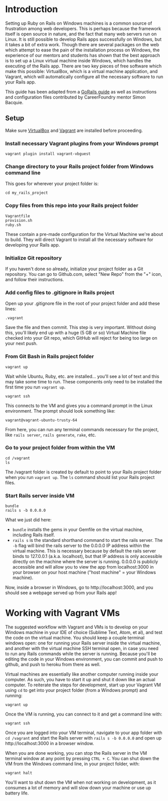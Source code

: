 # Introduction

Setting up Ruby on Rails on Windows machines is a common source of frustration among web developers. This is perhaps because the framework itself is open source in nature, and the fact that many web servers run on Linux. It is still possible to develop Rails apps successfully on Windows, but it takes a bit of extra work. Though there are several packages on the web which attempt to ease the pain of the installation process on Windows, the experience of our mentors and students has shown that the best approach is to set up a Linux virtual machine inside Windows, which handles the executing of the Rails app. There are two key pieces of free software which make this possible: VirtualBox, which is a virtual machine application, and Vagrant, which will automatically configure all the necessary software to run your Rails app.

This guide has been adapted from a [GoRails guide](https://gorails.com/guides/using-vagrant-for-rails-development) as well as instructions and configuration files contributed by CareerFoundry mentor Simon Bacquie.

## Setup

Make sure [VirtualBox](https://www.virtualbox.org/wiki/Downloads) and [Vagrant](https://www.vagrantup.com/downloads.html) are installed before proceeding.

### Install necessary Vagrant plugins from your Windows prompt
    vagrant plugin install vagrant-vbguest

### Change directory to your Rails project folder from Windows command line
This goes for wherever your project folder is:

    cd my_rails_project

### Copy files from this repo into your Rails project folder
    Vagrantfile
    provision.sh
    ruby.sh

These contain a pre-made configuration for the Virtual Machine we're about to build. They will direct Vagrant to install all the necessary software for developing your Rails app.

### Initialize Git repository
If you haven't done so already, initialize your project folder as a Git repository. You can go to Github.com, select "New Repo" from the "+" icon, and follow their instructions.

### Add config files to .gitignore in Rails project
Open up your .gitignore file in the root of your project folder and add these lines:

    .vagrant

Save the file and then commit. This step is very important. Without doing this, you'll likely end up with a huge (5 GB or so) Virtual Machine file checked into your Git repo, which GitHub will reject for being too large on your next push.

### From Git Bash in Rails project folder
    vagrant up

Wait while Ubuntu, Ruby, etc. are installed... you'll see a lot of text and this may take some time to run. These components only need to be installed the first time you run `vagrant up`.

    vagrant ssh

This connects to the VM and gives you a command prompt in the Linux environment. The prompt should look something like:

    vagrant@vagrant-ubuntu-trusty-64

From here, you can run any terminal commands necessary for the project, like `rails server`, `rails generate`, `rake`, etc.

### Go to your project folder from within the VM
    cd /vagrant
    ls

The /vagrant folder is created by default to point to your Rails project folder when you run `vagrant up`. The `ls` command should list your Rails project files.

### Start Rails server inside VM
    bundle
    rails s -b 0.0.0.0

What we just did here:
  - `bundle` installs the gems in your Gemfile on the virtual machine, including Rails itself.
  - `rails s` is the standard shorthand command to start the rails server. The `-b` flag will bind the rails server to the 0.0.0.0 IP address  within the virtual machine. This is necessary because by default the rails server binds to 127.0.0.1 (a.k.a. localhost), but that IP address is only accessible directly on the machine where the server is running. 0.0.0.0 is publicly accessible and will allow you to view the app from localhost:3000 in your browser on your host machine ("host machine" = your Windows machine).

Now, inside a browser in Windows, go to http://localhost:3000, and you should see a webpage served up from your Rails app!

# Working with Vagrant VMs

The suggested workflow with Vagrant and VMs is to develop on your Windows machine in your IDE of choice (Sublime Text, Atom, et al), and test the code on the virtual machine. You should keep a couple terminal windows open: one for running your Rails server inside the virtual machine, and another with the virtual machine SSH terminal open, in case you need to run any Rails commands while the server is running. Because you'll be editing the code in your Windows environment, you can commit and push to github, and push to heroku from there as well.

Virtual machines are essentially like another computer running inside your computer. As such, you have to start it up and shut it down like an actual computer. To reiterate the steps for development, start up your Vagrant VM using `cd` to get into your project folder (from a Windows prompt) and running:

    vagrant up

Once the VM is running, you can connect to it and get a command line with:

    vagrant ssh

Once you are logged into your VM terminal, navigate to your app folder with `cd /vagrant` and start the Rails server with `rails s -b 0.0.0.0` and open up http://localhost:3000 in a browser window.

When you are done working, you can stop the Rails server in the VM terminal window at any point by pressing `CTRL + C`. You can shut down the VM  from the Windows command line, in your project folder, with:

    vagrant halt

You'll want to shut down the VM when not working on development, as it consumes a lot of memory and will slow down your machine or use up battery life.
